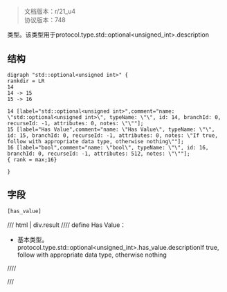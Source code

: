 # <!-- md:samp std::optional&lt;unsigned int&gt; -->

> 文档版本：r/21_u4<br/>协议版本：748

<!-- md:samp std::optional&lt;unsigned int&gt; -->类型。该类型用于protocol.type.std::optional&lt;unsigned_int&gt;.description

## 结构

```viz
digraph "std::optional<unsigned int>" {
rankdir = LR
14
14 -> 15
15 -> 16

14 [label="std::optional<unsigned int>",comment="name: \"std::optional<unsigned int>\", typeName: \"\", id: 14, branchId: 0, recurseId: -1, attributes: 0, notes: \"\""];
15 [label="Has Value",comment="name: \"Has Value\", typeName: \"\", id: 15, branchId: 0, recurseId: -1, attributes: 0, notes: \"If true, follow with appropriate data type, otherwise nothing\""];
16 [label="bool",comment="name: \"bool\", typeName: \"\", id: 16, branchId: 0, recurseId: -1, attributes: 512, notes: \"\""];
{ rank = max;16}

}

```

## 字段

```title='std::optional&lt;unsigned int&gt;'
[has_value]
```

/// html | div.result
//// define
Has Value：<!-- md:samp bool -->

- 基本类型。protocol.type.std::optional&lt;unsigned_int&gt;.has_value.descriptionIf true, follow with appropriate data type, otherwise nothing


////

///

